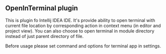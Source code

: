 ## OpenInTerminal plugin
This is plugin fo Intellij IDEA IDE. It's provide ability to open terminal with current file location by corresponding action in context menu (in editor and project view). 
You can also choose to open terminal in module directory instead of just parent directory of file. 

Before usage please set command and options for terminal app in settings.